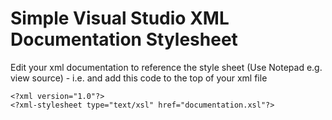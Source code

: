 Simple Visual Studio XML Documentation Stylesheet
=================================================

Edit your xml documentation to reference the style sheet (Use Notepad e.g. view source) - i.e. and add this code to the top of your xml file

    <?xml version="1.0"?>
    <?xml-stylesheet type="text/xsl" href="documentation.xsl"?>
